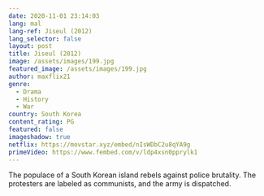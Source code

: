 ```yaml
---
date: 2020-11-01 23:14:03
lang: mal
lang-ref: Jiseul (2012)
lang_selector: false
layout: post
title: Jiseul (2012)
image: /assets/images/199.jpg
featured_image: /assets/images/199.jpg
author: maxflix21
genre:
  - Drama
  - History
  - War
country: South Korea
content_rating: PG
featured: false
imageshadow: true
netflix: https://movstar.xyz/embed/nIsWDbC2u8qYA9g
primeVideo: https://www.fembed.com/v/ldp4xsn0pprylk1
---
```

The populace of a South Korean island rebels against police brutality. The protesters are labeled as communists, and the army is dispatched.